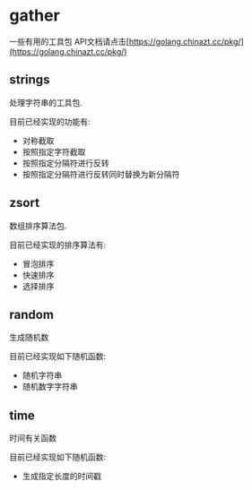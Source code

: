 # gather
一些有用的工具包 API文档请点击[https://golang.chinazt.cc/pkg/](https://golang.chinazt.cc/pkg/)

## strings
处理字符串的工具包.

目前已经实现的功能有:

- 对称截取
- 按照指定字符截取
- 按照指定分隔符进行反转
- 按照指定分隔符进行反转同时替换为新分隔符

## zsort
数组排序算法包.

目前已经实现的排序算法有:

- 冒泡排序
- 快速排序
- 选择排序

## random
生成随机数

目前已经实现如下随机函数:

- 随机字符串
- 随机数字字符串

## time
时间有关函数

目前已经实现如下随机函数:
 
- 生成指定长度的时间戳